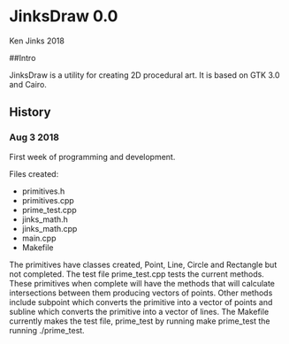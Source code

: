 # JinksDraw 0.0
Ken Jinks 2018

##Intro

JinksDraw is a utility for creating 2D procedural art. It is based on GTK 3.0 and Cairo.
## History
### Aug 3 2018
First week of programming and development.  

Files created:

  * primitives.h
  * primitives.cpp
  * prime_test.cpp
  * jinks_math.h
  * jinks_math.cpp
  * main.cpp
  * Makefile

The primitives have classes created, Point, Line, Circle and Rectangle but not completed. The test file prime_test.cpp tests the current methods.
These primitives when complete will have the methods that will calculate intersections between them producing vectors of points. Other methods include subpoint which converts the primitive into a vector of points and subline which converts the primitive into a vector of lines.
The Makefile currently makes the test file, prime_test by running make prime_test the running ./prime_test. 

